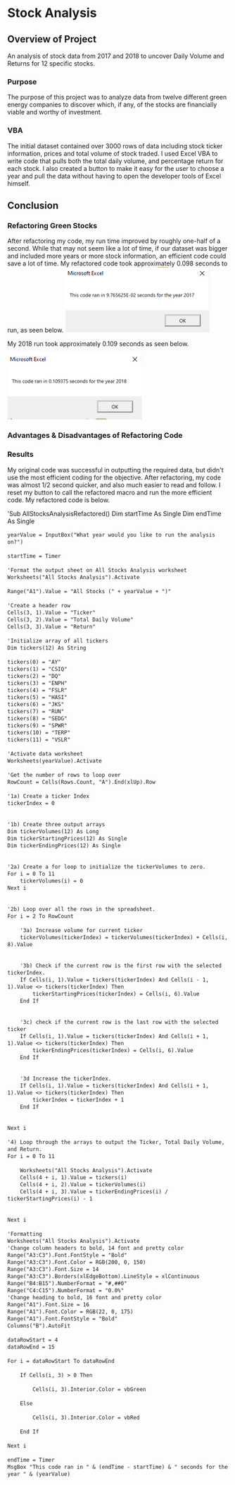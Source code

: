 # Stock Analysis
## Overview of Project  
An analysis of stock data from 2017 and 2018 to uncover Daily Volume and Returns for 12 specific stocks.
### Purpose
The purpose of this project was to analyze data from twelve different green energy companies to discover which, if any, of the stocks are financially viable and worthy of investment.  
### VBA
The initial dataset contained over 3000 rows of data including stock ticker information, prices and total volume of stock traded.  I used Excel VBA to write code that pulls both the total daily volume, and percentage return for each stock.  I also created a button to make it easy for the user to choose a year and pull the data without having to open the developer tools of Excel himself.
## Conclusion
### Refactoring Green Stocks
After refactoring my code, my run time improved by roughly one-half of a second.  While that may not seem like a lot of time, if our dataset was bigger and included more years or more stock information, an efficient code could save a lot of time.  My refactored code took approximately 0.098 seconds to run, as seen below.
![2017](Resources/VBA_Challenge_2017.PNG)

My 2018 run took approximately 0.109 seconds as seen below.

![2018](Resources/VBA_Challenge_2018.PNG)


### Advantages & Disadvantages of Refactoring Code


### Results
My original code was successful in outputting the required data, but didn't use the most efficient coding for the objective.  After refactoring, my code was almost 1/2 second quicker, and also much easier to read and follow.  I reset my button to call the refactored macro and run the more efficient code.  My refactored code is below.

'Sub AllStocksAnalysisRefactored()
    Dim startTime As Single
    Dim endTime  As Single

    yearValue = InputBox("What year would you like to run the analysis on?")

    startTime = Timer
    
    'Format the output sheet on All Stocks Analysis worksheet
    Worksheets("All Stocks Analysis").Activate
    
    Range("A1").Value = "All Stocks (" + yearValue + ")"
    
    'Create a header row
    Cells(3, 1).Value = "Ticker"
    Cells(3, 2).Value = "Total Daily Volume"
    Cells(3, 3).Value = "Return"

    'Initialize array of all tickers
    Dim tickers(12) As String
    
    tickers(0) = "AY"
    tickers(1) = "CSIQ"
    tickers(2) = "DQ"
    tickers(3) = "ENPH"
    tickers(4) = "FSLR"
    tickers(5) = "HASI"
    tickers(6) = "JKS"
    tickers(7) = "RUN"
    tickers(8) = "SEDG"
    tickers(9) = "SPWR"
    tickers(10) = "TERP"
    tickers(11) = "VSLR"
    
    'Activate data worksheet
    Worksheets(yearValue).Activate
    
    'Get the number of rows to loop over
    RowCount = Cells(Rows.Count, "A").End(xlUp).Row
    
    '1a) Create a ticker Index
    tickerIndex = 0
    

    '1b) Create three output arrays
    Dim tickerVolumes(12) As Long
    Dim tickerStartingPrices(12) As Single
    Dim tickerEndingPrices(12) As Single
    
    
    '2a) Create a for loop to initialize the tickerVolumes to zero.
    For i = 0 To 11
        tickerVolumes(i) = 0
    Next i
    
        
    '2b) Loop over all the rows in the spreadsheet.
    For i = 2 To RowCount
                
        '3a) Increase volume for current ticker
        tickerVolumes(tickerIndex) = tickerVolumes(tickerIndex) + Cells(i, 8).Value
        
        
        '3b) Check if the current row is the first row with the selected tickerIndex.
        If Cells(i, 1).Value = tickers(tickerIndex) And Cells(i - 1, 1).Value <> tickers(tickerIndex) Then
            tickerStartingPrices(tickerIndex) = Cells(i, 6).Value
        End If
        
            
        '3c) check if the current row is the last row with the selected ticker
        If Cells(i, 1).Value = tickers(tickerIndex) And Cells(i + 1, 1).Value <> tickers(tickerIndex) Then
            tickerEndingPrices(tickerIndex) = Cells(i, 6).Value
        End If
        
        
        '3d Increase the tickerIndex.
        If Cells(i, 1).Value = tickers(tickerIndex) And Cells(i + 1, 1).Value <> tickers(tickerIndex) Then
            tickerIndex = tickerIndex + 1
        End If
    
    
    Next i
    
    '4) Loop through the arrays to output the Ticker, Total Daily Volume, and Return.
    For i = 0 To 11
        
        Worksheets("All Stocks Analysis").Activate
        Cells(4 + i, 1).Value = tickers(i)
        Cells(4 + i, 2).Value = tickerVolumes(i)
        Cells(4 + i, 3).Value = tickerEndingPrices(i) / tickerStartingPrices(i) - 1
     
        
    Next i
    
    'Formatting
    Worksheets("All Stocks Analysis").Activate
    'Change column headers to bold, 14 font and pretty color
    Range("A3:C3").Font.FontStyle = "Bold"
    Range("A3:C3").Font.Color = RGB(200, 0, 150)
    Range("A3:C3").Font.Size = 14
    Range("A3:C3").Borders(xlEdgeBottom).LineStyle = xlContinuous
    Range("B4:B15").NumberFormat = "#,##0"
    Range("C4:C15").NumberFormat = "0.0%"
    'Change heading to bold, 16 font and pretty color
    Range("A1").Font.Size = 16
    Range("A1").Font.Color = RGB(22, 0, 175)
    Range("A1").Font.FontStyle = "Bold"
    Columns("B").AutoFit

    dataRowStart = 4
    dataRowEnd = 15

    For i = dataRowStart To dataRowEnd
        
        If Cells(i, 3) > 0 Then
            
            Cells(i, 3).Interior.Color = vbGreen
            
        Else
        
            Cells(i, 3).Interior.Color = vbRed
            
        End If
        
    Next i
 
    endTime = Timer
    MsgBox "This code ran in " & (endTime - startTime) & " seconds for the year " & (yearValue)









